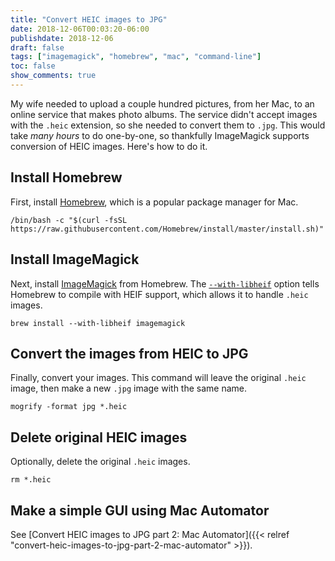 ```yaml
---
title: "Convert HEIC images to JPG"
date: 2018-12-06T00:03:20-06:00
publishdate: 2018-12-06
draft: false
tags: ["imagemagick", "homebrew", "mac", "command-line"]
toc: false
show_comments: true
---
```


My wife needed to upload a couple hundred pictures, from her Mac, to an online service that makes photo albums. The service didn't accept images with the `.heic` extension, so she needed to convert them to `.jpg`. This would take _many hours_ to do one-by-one, so thankfully ImageMagick supports conversion of HEIC images. Here's how to do it. 

## Install Homebrew

First, install [Homebrew](https://brew.sh/), which is a popular package manager for Mac.

```
/bin/bash -c "$(curl -fsSL https://raw.githubusercontent.com/Homebrew/install/master/install.sh)"
```

## Install ImageMagick

Next, install [ImageMagick](https://www.imagemagick.org/script/index.php) from Homebrew. The [`--with-libheif`](https://formulae.brew.sh/formula/imagemagick) option tells Homebrew to compile with HEIF support, which allows it to handle `.heic` images. 

```
brew install --with-libheif imagemagick
```

## Convert the images from HEIC to JPG

Finally, convert your images. This command will leave the original `.heic` image, then make a new `.jpg` image with the same name.

```
mogrify -format jpg *.heic
```

## Delete original HEIC images

Optionally, delete the original `.heic` images.

```
rm *.heic
```

## Make a simple GUI using Mac Automator

See [Convert HEIC images to JPG part 2: Mac Automator]({{< relref "convert-heic-images-to-jpg-part-2-mac-automator" >}}).

